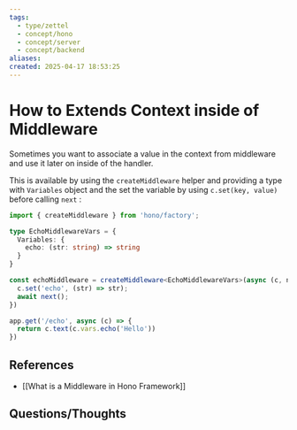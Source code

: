 ```yaml
---
tags:
  - type/zettel
  - concept/hono
  - concept/server
  - concept/backend
aliases: 
created: 2025-04-17 18:53:25
---
```

# How to Extends Context inside of Middleware

Sometimes you want to associate a value in the context from middleware and use it later on inside of the handler.

This is available by using the `createMiddleware` helper and providing a type with `Variables` object and the set the variable by using `c.set(key, value)` before calling `next` :

```ts
import { createMiddleware } from 'hono/factory';

type EchoMiddlewareVars = {
  Variables: {
    echo: (str: string) => string
  }
}

const echoMiddleware = createMiddleware<EchoMiddlewareVars>(async (c, next) => {
  c.set('echo', (str) => str);
  await next();
})

app.get('/echo', async (c) => {
  return c.text(c.vars.echo('Hello'))
})
```

## References

- [[What is a Middleware in Hono Framework]]

## Questions/Thoughts